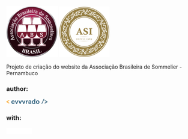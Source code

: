 ![logoabsPE](/img/_logo136.png) ![logoASI](/img/_logoASI_136.png)

Projeto de criação do website da Associação Brasileira de Sommelier - Pernambuco


### author: 
[![evvvrado](/img/_evvvrado34.png)](https://www.linkedin.com/in/evvvrado/)
### with:
[![7seven](/img/_logo7seven.png)](https://7seventrends.com)
